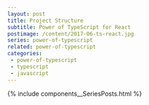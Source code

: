 ```yaml
---
layout: post
title: Project Structure
subtitle: Power of TypeScript for React
postimage: /content/2017-06-ts-react.jpg
series: power-of-typescript
related: power-of-typescript
categories:
 - power-of-typescript
 - typescript
 - javascript
---
```


{% include components__SeriesPosts.html %}

